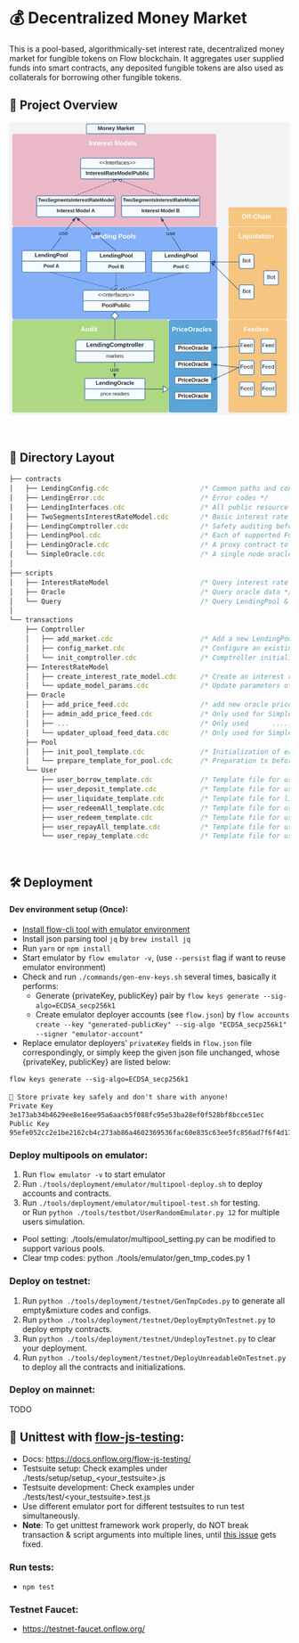 # 💰 Decentralized Money Market

This is a pool-based, algorithmically-set interest rate, decentralized money market for fungible tokens on Flow blockchain. It aggregates user supplied funds into smart contracts, any deposited fungible tokens are also used as collaterals for borrowing other fungible tokens.
## 🧩 Project Overview
<p>
    <a href="https://increment.gitbook.io/public-documentation-1/protocols/decentralized-money-market">
        <img width="600" src="framework.png" />
    </a>
</p>
<br>

## 📖 Directory Layout
```js
├── contracts
│   ├── LendingConfig.cdc                       /* Common paths and constants */
│   ├── LendingError.cdc                        /* Error codes */
│   ├── LendingInterfaces.cdc                   /* All public resource interfaces */
│   ├── TwoSegmentsInterestRateModel.cdc        /* Basic interest rate model used by the money market */
│   ├── LendingComptroller.cdc                  /* Safety auditing before any side effects were applied to LendingPool */
│   ├── LendingPool.cdc                         /* Each of supported FungibleTokens on the money market has a corresponding LendingPool contract deployed & configured */
│   ├── LendingOracle.cdc                       /* A proxy contract to read from decentralized price feeds and formalize the result using OraclePublic interface */
│   └── SimpleOracle.cdc                        /* A single node oracle only used for unittest purpose */
│
├── scripts
│   ├── InterestRateModel                       /* Query interest rate parameters */
│   ├── Oracle                                  /* Query oracle data */
│   └── Query                                   /* Query LendingPool & user info */
│
└── transactions
    ├── Comptroller
    │   ├── add_market.cdc                      /* Add a new LendingPool to the money market */
    │   ├── config_market.cdc                   /* Configure an existing LendingPool's parameters */
    │   └── init_comptroller.cdc                /* Comptroller initialization */
    ├── InterestRateModel
    │   ├── create_interest_rate_model.cdc      /* Create an interest rate model resource. Each LendingPool could have its own interest rate model */
    │   └── update_model_params.cdc             /* Update parameters of an interest rate model */
    ├── Oracle
    │   ├── add_price_feed.cdc                  /* add new oracle price and :endingPoool mapping */
    │   ├── admin_add_price_feed.cdc            /* Only used for SimpleOracle unittest */
    │   ├── ...                                 /* Only used      ......      unittest */
    │   └── updater_upload_feed_data.cdc        /* Only used for SimpleOracle unittest */
    ├── Pool
    │   ├── init_pool_template.cdc              /* Initialization of each LendingPool */
    │   └── prepare_template_for_pool.cdc       /* Preparation tx before deploying LendingPool contract */
    └── User
        ├── user_borrow_template.cdc            /* Template file for user borrow tx */
        ├── user_deposit_template.cdc           /* Template file for user supply (deposit) tx */
        ├── user_liquidate_template.cdc         /* Template file for liquidation tx */
        ├── user_redeemAll_template.cdc         /* Template file for user redeem all tx */
        ├── user_redeem_template.cdc            /* Template file for user redeem (withdraw) tx */
        ├── user_repayAll_template.cdc          /* Template file for user repay all borrows tx */
        └── user_repay_template.cdc             /* Template file for user repay borrow tx */
```
<br>

## 🛠️ Deployment

#### Dev environment setup (Once):
* [Install flow-cli tool with emulator environment](https://docs.onflow.org/flow-cli/install/)
* Install json parsing tool `jq` by `brew install jq`
* Run `yarn` or `npm install`
* Start emulator by `flow emulator -v`, (use `--persist` flag if want to reuse emulator environment)
* Check and run `./commands/gen-env-keys.sh` several times, basically it performs:
  - Generate {privateKey, publicKey} pair by `flow keys generate --sig-algo=ECDSA_secp256k1`
  - Create emulator deployer accounts (see `flow.json`) by `flow accounts create --key "generated-publicKey" --sig-algo "ECDSA_secp256k1" --signer "emulator-account"`
* Replace emulator deployers' `privateKey` fields in `flow.json` file correspondingly, or simply keep the given json file unchanged, whose {privateKey, publicKey} are listed below:
```
flow keys generate --sig-algo=ECDSA_secp256k1

🔴️ Store private key safely and don't share with anyone! 
Private Key 	 3e173ab34b4629ee8e16ee95a6aacb5f088fc95e53ba28ef0f528bf8bcce51ec 
Public Key 	 95efe052cc2e1be2162cb4c273ab86a4602369536fac60e835c63ee5fc856ad7f6f4d17eb505af54482caac0addeb9b2b24e7b44eb79cb02e19be106c1cbfd4f 
```

### Deploy multipools on emulator:
1. Run `flow emulator -v` to start emulator
2. Run `./tools/deployment/emulator/multipool-deploy.sh` to deploy accounts and contracts.
3. Run `./tools/deployment/emulator/multipool-test.sh` for testing.
   <br>or Run `python ./tools/testbot/UserRandomEmulator.py 12` for multiple users simulation.
* Pool setting:
  ./tools/emulator/multipool_setting.py can be modified to support various pools.
* Clear tmp codes:
  python ./tools/emulator/gen_tmp_codes.py 1

### Deploy on testnet:
1. Run `python ./tools/deployment/testnet/GenTmpCodes.py` to generate all empty&mixture codes and configs.
2. Run `python ./tools/deployment/testnet/DeployEmptyOnTestnet.py` to deploy empty contracts.
3. Run `python ./tools/deployment/testnet/UndeployTestnet.py` to clear your deployment.
4. Run `python ./tools/deployment/testnet/DeployUnreadableOnTestnet.py` to deploy all the contracts and initializations.

### Deploy on mainnet:
TODO
<br>

## 🔎 Unittest with [flow-js-testing](https://github.com/onflow/flow-js-testing):
* Docs: https://docs.onflow.org/flow-js-testing/
* Testsuite setup: Check examples under ./tests/setup/setup_\<your_testsuite\>.js
* Testsuite development: Check examples under ./tests/test/\<your_testsuite\>.test.js
* Use different emulator port for different testsuites to run test simultaneously.
* **Note**: To get unittest framework work properly, do NOT break transaction & script arguments into multiple lines, until [this issue](https://github.com/onflow/flow-cadut/issues/15) gets fixed.

### Run tests:
* `npm test`

### Testnet Faucet:
* https://testnet-faucet.onflow.org/
